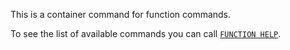 This is a container command for function commands.

To see the list of available commands you can call [`FUNCTION HELP`](function-help.md).
